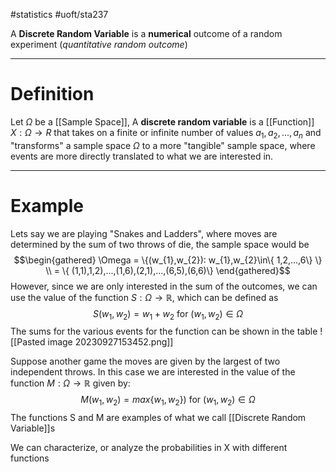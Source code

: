 #statistics #uoft/sta237 

A **Discrete Random Variable** is a **numerical** outcome of a random experiment (*quantitative random outcome*)

---

# Definition 

Let $\Omega$ be a [[Sample Space]], A **discrete random variable** is a [[Function]] $X:\Omega \rightarrow R$ that takes on a finite or infinite number of values $a_{1},a_{2},...,a_{n}$ and "transforms" a sample space $\Omega$ to a more "tangible" sample space, where events are more directly translated to what we are interested in.

---
# Example
Lets say we are playing "Snakes and Ladders", where moves are determined by the sum of two throws of die, the sample space would be $$\begin{gathered} \Omega = \{(w_{1},w_{2}): w_{1},w_{2}\in\{ 1,2,...,6\} \} \\ = \{ (1,1),1,2),...,(1,6),(2,1),...,(6,5),(6,6)\} \end{gathered}$$ However, since we are only interested in the sum of the outcomes, we can use the value of the function $S:\Omega \rightarrow \mathbb{R}$, which can be defined as $$S(w_{1},w_{2}) = w_{1}+w_{2} \text{ for } (w_{1},w_{2})\in \Omega$$The sums for the various events for the function can be shown in the table ![[Pasted image 20230927153452.png]]

Suppose another game the moves are given by the largest of two independent throws. In this case we are interested in the value of the function $M:\Omega \rightarrow \mathbb{R}$ given by:$$M(w_{1},w_{2}) = max\{ w_{1},w_{2}\}) \text{ for } (w_{1}, w_{2}) \in \Omega$$ The functions S and M are examples of what we call [[Discrete Random Variable]]s








We can characterize, or analyze the probabilities in X with different functions

